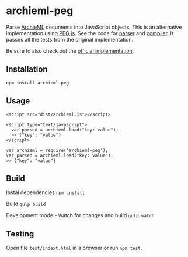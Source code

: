 # archieml-peg

Parse [ArchieML](http://archieml.org) documents into JavaScript objects. This is an alternative implementation using [PEG.js](https://github.com/pegjs/pegjs). See the code for [parser](aml.parser.pegjs) and [compiler](aml.compiler.js). It passes all the tests from the original implementation.

Be sure to also check out the [official implementation](https://github.com/newsdev/archieml-js).

## Installation

`npm install archieml-peg`

## Usage

```
<script src="dist/archieml.js"></script>

<script type="text/javascript">
  var parsed = archieml.load("key: value");
  >> {"key": "value"}
</script>
```

```
var archieml = require('archieml-peg');
var parsed = archieml.load("key: value");
>> {"key": "value"}
```

## Build

Instal dependencies `npm install`

Build `gulp build`

Development mode - watch for changes and build `gulp watch`

## Testing

Open file `test/indext.html` in a browser or run `npm test`.
